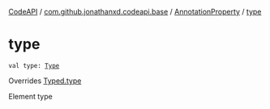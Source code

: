 [CodeAPI](../../index.md) / [com.github.jonathanxd.codeapi.base](../index.md) / [AnnotationProperty](index.md) / [type](.)

# type

`val type: `[`Type`](http://docs.oracle.com/javase/6/docs/api/java/lang/reflect/Type.html)

Overrides [Typed.type](../-typed/type.md)

Element type

